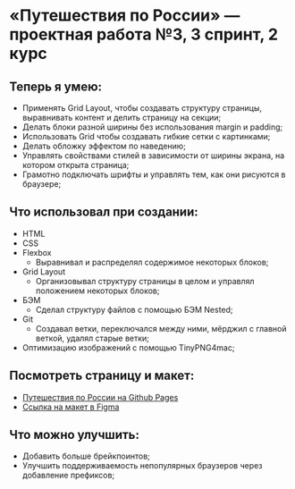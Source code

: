 # «Путешествия по России» — проектная работа №3, 3 спринт, 2 курс

## Теперь я умею:
* Применять Grid Layout, чтобы создавать структуру страницы, выравнивать контент и делить страницу на секции;
* Делать блоки разной ширины без использования margin и padding;
* Использовать Grid чтобы создавать гибкие сетки с картинками;
* Делать обложку эффектом по наведению;
* Управлять свойствами стилей в зависимости от ширины экрана, на котором открыта страница;
* Грамотно подключать шрифты и управлять тем, как они рисуются в браузере;

## Что использовал при создании:
* HTML
* CSS
* Flexbox
  * Выравнивал и распределял содержимое некоторых блоков;
* Grid Layout
  * Организовывал структуру страницы в целом и управлял положением некоторых блоков;
* БЭМ
  * Сделал структуру файлов с помощью БЭМ Nested;
* Git
  * Создавал ветки, переключался между ними, мёрджил с главной веткой, удалял старые ветки;
* Оптимизацию изображений с помощью TinyPNG4mac;

## Посмотреть страницу и макет: 
* [Путешествия по России на Github Pages](https://mvxim.github.io/russian-travel/index.html)
* [Ссылка на макет в Figma](https://www.figma.com/file/5S2WSbEFL6awjVWJ0NWL8Q/Sprint-3_-Russia-_-desktop-mobile?node-id=28503%3A0)

## Что можно улучшить:
* Добавить больше брейкпоинтов;
* Улучшить поддерживаемость непопулярных браузеров через добавление префиксов;